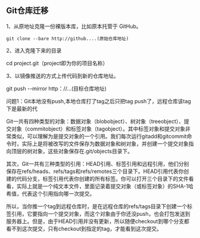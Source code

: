 ## Git仓库迁移

1、从原地址克隆一份裸版本库，比如原本托管于 GitHub。

```
git clone --bare http://github....(原始仓库地址)
```

2、进入克隆下来的目录

cd project.git（project即为你的项目名称）

 3、以镜像推送的方式上传代码到新的仓库地址。

git push --mirror http：//...(目标仓库地址)





问题1：Git本地没有push,本地仓库打了tag之后只把tag push了，远程仓库该tag下是最新的代

Git一共有四种类型的对象：数据对象（blobobject）、树对象（treeobject）、提交对象（commitobject）和标签对象（tagobject）。其中标签对象和提交对象非常类似，可以理解为是提交对象的一个引用。我们每次运行gitadd和gitcommit命令时，实际上是将被改写的文件保存为数据对象和树对象，并创建一个提交对象指向顶层的树对象，这些对象保存在.git/objects目录下。

其次，Git一共有三种类型的引用：HEAD引用、标签引用和远程引用，他们分别保存在refs/heads、refs/tags和refs/remotes三个目录下。HEAD引用代表你创建的代码分支，标签引用代表你创建的所有标签。你可以打开三个目录下的文件看看，实际上就是一个纯文本文件，里面记录着提交对象（或标签对象）的SHA-1哈希值，代表这个引用指向哪一次提交。

所以，当你推一个tag到远程仓库时，是在远程仓库的refs/tags目录下创建一个标签引用，它要指向一个提交对象，而这个对象由于你还没push，也会打包发送到服务器上。但是，由于HEAD引用并没有更新，所以随便checkout到哪个分支都看不到这次提交，只有checkout到指定的tag，才能看到这次提交。